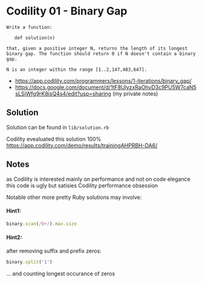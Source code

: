 # Codility 01 - Binary Gap

```
Write a function:

   def solution(n)

that, given a positive integer N, returns the length of its longest binary gap. The function should return 0 if N doesn't contain a binary gap.

N is an integer within the range [1..2,147,483,647].
```

* https://app.codility.com/programmers/lessons/1-iterations/binary_gap/
* https://docs.google.com/document/d/1tF8UlyzxRaOhvD3c9PU5W7caN5sLSjWfg9rK8isQ4s4/edit?usp=sharing (my private notes)


## Solution

Solution can be found in `lib/solution.rb`

Codility evealuated this solution 100%  <https://app.codility.com/demo/results/trainingAHPRBH-DA6/>

## Notes

as Codility is interested mainly on performance and not on code elegance this code is ugly but satisies
Codility performance obsession

Notable other more pretty Ruby solutions may involve:

#### Hint1:

```ruby
binary.scan(/0+/).max.size
```


#### Hint2:

after removing suffix and prefix zeros:

```ruby
binary.split('1')
```

... and counting longest occurance of zeros 

